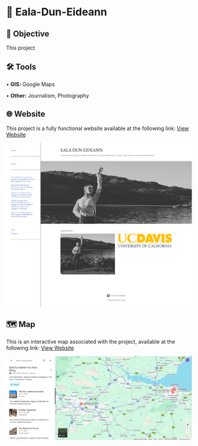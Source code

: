 # 🦢 Eala-Dun-Eideann
## 🎯 Objective <br>
This project  <p>
## 🛠️ Tools <br>
• <b>GIS:</b> Google Maps <p>
• <b>Other:</b> Journalism, Photography <p>
## 🌐 Website <br>
This project is a fully functional website available at the following link: [View Website](https://ealaduneideann.blogspot.com/) <p>
![me](https://github.com/redefiningvicky/Eala-Dun-Eideann/blob/5ea65e32b9f715c23775afacc356a4201f81a6ae/Eala_Dun_Eideann_Blog.png)
## 🗺️ Map <br>
This is an interactive map associated with the project, available at the following link: [View Website](https://maps.app.goo.gl/4zdEjw6ytKLdveuUA) <p>
![me](https://github.com/redefiningvicky/Eala-Dun-Eideann/blob/4fce71f55c1f62b27ed7cd8fc9dbdbcf02e25cba/Eala_Dun_Eideann_Map_Color.png)
